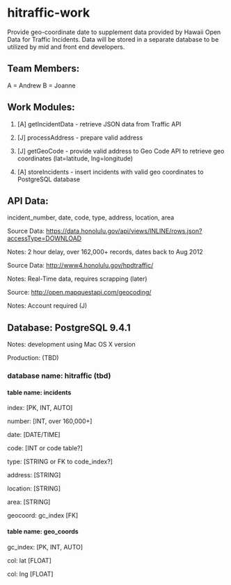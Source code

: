 # hitraffic-work
Provide geo-coordinate date to supplement data provided by Hawaii Open Data for Traffic Incidents.  Data will be stored in a separate database to be utilized by mid and front end developers.

## Team Members:
A = Andrew
B = Joanne

## Work Modules:

1) [A] getIncidentData - retrieve JSON data from Traffic API

2) [J] processAddress - prepare valid address

3) [J] getGeoCode - provide valid address to Geo Code API to retrieve geo coordinates (lat=latitude, lng=longitude)

4) [A] storeIncidents - insert incidents with valid geo coordinates to PostgreSQL database

## API Data:
incident_number, date, code, type, address, location, area

Source Data: https://data.honolulu.gov/api/views/INLINE/rows.json?accessType=DOWNLOAD

Notes: 2 hour delay, over 162,000+ records, dates back to Aug 2012

Source Data: http://www4.honolulu.gov/hpdtraffic/

Notes: Real-Time data, requires scrapping (later)

Source: http://open.mapquestapi.com/geocoding/

Notes: Account required (J)

## Database: PostgreSQL 9.4.1
Notes: development using Mac OS X version

Production: (TBD)

### database name: hitraffic (tbd)

#### table name: incidents

  index: [PK, INT, AUTO]
  
  number: [INT, over 160,000+]
  
  date: [DATE/TIME]
  
  code: [INT or code table?]
  
  type: [STRING or FK to code_index?]
  
  address: [STRING]
  
  location: [STRING]
  
  area: [STRING]
  
  geocoord: gc_index [FK]
  
#### table name: geo_coords

  gc_index: [PK, INT, AUTO]
  
  col: lat [FLOAT]
  
  col: lng [FLOAT]


